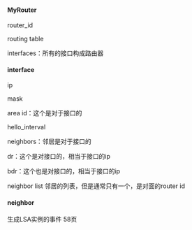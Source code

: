 #### MyRouter

router_id

routing table

interfaces：所有的接口构成路由器

#### interface

ip

mask

area id：这个是对于接口的

hello_interval

neighbors：邻居是对于接口的

dr：这个是对接口的，相当于接口的ip

bdr：这个也是对接口的，相当于接口的ip

neighbor list 邻居的列表，但是通常只有一个，是对面的router id

#### neighbor


生成LSA实例的事件
58页
